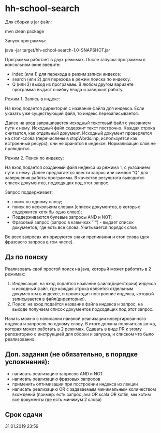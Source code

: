 # hh-school-search
Для сборки в jar файл:

mvn clean package

Запуск программы:

java -jar target/hh-school-search-1.0-SNAPSHOT.jar

Программа работает в двух режимах. 
После запуска программы в консольном окне введите:
 - index (или 1) для перехода в режим записи индекса;
 - search (или 2) для перехода в режим поиска по индексу.
 - Q (или 3) выход из программы.
В любом другом варианте программа выдаст ошибку ввода и завершит работу. 


Режим 1. Запись в индекс:

На вход подается директория с название файла для индекса.
Если указать уже существующий файл, то индекс перезаписывается.

Далее на вход запрашивается исходный текстовый файл с указанием пути к нему. Исходный файл содержит текст построчно. Каждая строка считается, как отдельный документ.
Исходный документ проверяется на стоп-слова (перечислены в stopWords.inp, используется как встроенный ресурс), они не хранятся в индексе.
Нормализация слов не проводится.

Режим 2. Поиск по индексу:

На вход подается созданный файл индекса из режима 1, с указанием пути к нему.
Далее предлагается ввести запрос или символ "Q" для завершения работы программы.
В качестве результата выводится список документов, подходящих под этот запрос.

Запрос поддерживает:
 - поиск по одному слову;
 - поиск по нескольким словам (список документов, в которых содержится хотя бы одно слово);
 - Поддерживаются булевые запросы AND и NOT; 
 - Фразовый запрос (запрос в кавычках " ") - выдает список документов, где есть все слова. Учитывается порядок слов

Во всех запросах игнорируются знаки препинания и стоп слова (для фразового запроса в том числе).

## Дз по поиску 

Реализовать свой простой поиск на java, который может работать в 2 режимах: 

1. Индексация: на вход подаётся название файла(директории) индекса и исходный файл, где каждая строка является отдельным документом в индексе, и происходит построение индекса, который записывается в файл(директорию). 
2. Поиск: на вход подаётся название файла индекса и запрос, на выходе получаем список документов подходящих под этот запрос.

Начать можно с написания наивной реализации инвертированного индекса и запросов по одному слову. В итоге должна получиться jar-ка, которая может работать в 2 режимах. Сдавать в виде PR к этому репозиторию с инструкцией для сборки и запуска, и списком что было реализованно. 

## Доп. задания (не обязательно, в порядке усложнения): 
* написать реализацию запросов AND и NOT
* написать реализацию фразовых запросов
* применить оптимизации при построении индекса из лекции
* написать реализацию OR с задаваемым минимальным количеством вхождений (пример: есть запрос java OR scala OR kotlin, мы хотим все документы где есть минимум 2 слова)

## Срок сдачи

31.01.2019 23:59
